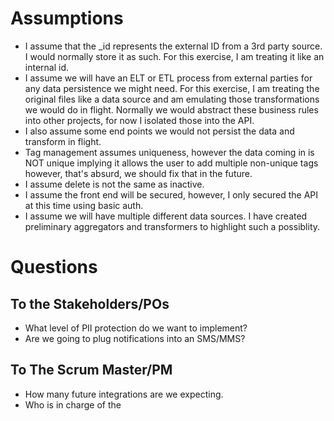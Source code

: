 # Assumptions
- I assume that the _id represents the external ID from a 3rd party source. I would normally store it as such. For this exercise, I am treating it like an internal id.
- I assume we will have an ELT or ETL process from external parties for any data persistence we might need. For this exercise, I am treating the original files like a data source and am emulating those transformations we would do in flight. Normally we would abstract these business rules into other projects, for now I isolated those into the API.
- I also assume some end points we would not persist the data and transform in flight.
- Tag management assumes uniqueness, however the data coming in is NOT unique implying it allows the user to add multiple non-unique tags however, that's absurd, we should fix that in the future.
- I assume delete is not the same as inactive.
- I assume the front end will be secured, however, I only secured the API at this time using basic auth.
- I assume we will have multiple different data sources. I have created preliminary aggregators and transformers to highlight such a possiblity.

# Questions
## To the Stakeholders/POs
- What level of PII protection do we want to implement?
- Are we going to plug notifications into an SMS/MMS?

## To The Scrum Master/PM
- How many future integrations are we expecting.
- Who is in charge of the